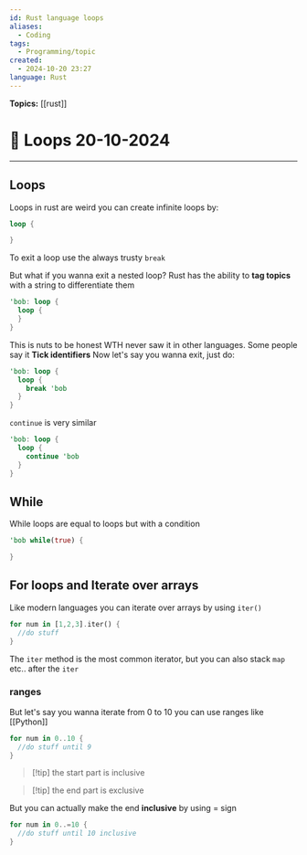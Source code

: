 ```yaml
---
id: Rust language loops
aliases:
  - Coding
tags:
  - Programming/topic
created:
  - 2024-10-20 23:27
language: Rust
---
```


**Topics:** [[rust]]

# 📃 Loops 20-10-2024

---

## Loops

Loops in rust are weird you can create infinite loops by:

```rust
loop {

}
```

To exit a loop use the always trusty `break`

But what if you wanna exit a nested loop?
Rust has the ability to **tag topics** with a string to differentiate them

```rust
'bob: loop {
  loop {
  }
}
```

This is nuts to be honest WTH never saw it in other languages. Some people say it **Tick identifiers**
Now let's say you wanna exit, just do:

```rust
'bob: loop {
  loop {
    break 'bob
  }
}
```

`continue` is very similar

```rust
'bob: loop {
  loop {
    continue 'bob
  }
}
```

## While

While loops are equal to loops but with a condition

```rust
'bob while(true) {

}
```

## For loops and Iterate over arrays

Like modern languages you can iterate over arrays by using `iter()`

```rust
for num in [1,2,3].iter() {
  //do stuff
}
```

The `iter` method is the most common iterator, but you can also stack `map` etc.. after the `iter`

### ranges

But let's say you wanna iterate from 0 to 10 you can use ranges like [[Python]]

```Rust
for num in 0..10 {
  //do stuff until 9
}
```

> [!tip] the start part is inclusive

> [!tip] the end part is exclusive

But you can actually make the end **inclusive** by using = sign

```rust
for num in 0..=10 {
  //do stuff until 10 inclusive
}
```
